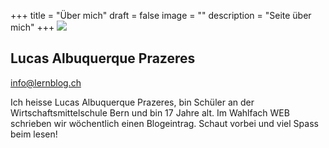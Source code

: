 +++
title = "Über mich"
draft = false
image = ""
description = "Seite über mich"
+++
![](/img/default-author.png)

## Lucas Albuquerque Prazeres

info@lernblog.ch

Ich heisse Lucas Albuquerque Prazeres, bin Schüler an der Wirtschaftsmittelschule Bern und bin 17 Jahre alt. Im Wahlfach WEB schrieben wir wöchentlich einen Blogeintrag. Schaut vorbei und viel Spass beim lesen!